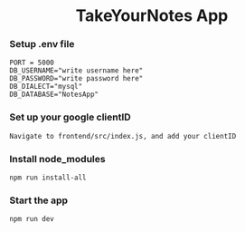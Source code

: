 <h1 align="center">TakeYourNotes App</h1>

### Setup .env file

```shell
PORT = 5000
DB_USERNAME="write username here"
DB_PASSWORD="write password here"
DB_DIALECT="mysql"
DB_DATABASE="NotesApp"
```

### Set up your google clientID

```shell
Navigate to frontend/src/index.js, and add your clientID
```

### Install node_modules

```shell
npm run install-all
```

### Start the app

```shell
npm run dev
```